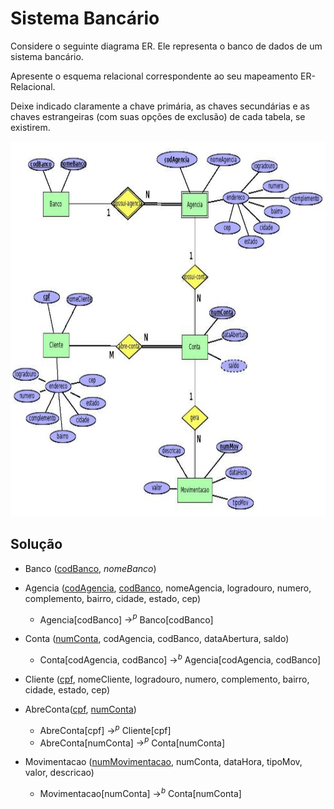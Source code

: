 # Sistema Bancário

Considere o seguinte diagrama ER. Ele representa o banco de dados de um sistema bancário. 


Apresente o esquema relacional correspondente ao seu mapeamento ER-Relacional. 

Deixe indicado claramente a chave primária, as chaves secundárias e as chaves estrangeiras (com suas opções de exclusão) de cada tabela, se existirem.

<p align="center">
    <img src="../readmeImg/02_enunciado.png" width="900px" height="600px">
</p>

## Solução

* Banco (<ins>codBanco</ins>, *nomeBanco*)

* Agencia (<ins>codAgencia</ins>, <ins>codBanco</ins>, nomeAgencia, logradouro, numero, complemento, bairro, cidade, estado, cep)
    * Agencia[codBanco] $\rightarrow ^{p}$ Banco[codBanco]

* Conta (<ins>numConta</ins>, codAgencia, codBanco, dataAbertura, saldo)
    * Conta[codAgencia, codBanco] $\rightarrow ^{b}$ Agencia[codAgencia, codBanco]

* Cliente (<ins>cpf</ins>, nomeCliente, logradouro, numero, complemento, bairro, cidade, estado, cep)

* AbreConta(<ins>cpf</ins>, <ins>numConta</ins>)
    * AbreConta[cpf] $\rightarrow ^{p}$ Cliente[cpf]
    * AbreConta[numConta] $\rightarrow ^{p}$ Conta[numConta]

* Movimentacao (<ins>numMovimentacao</ins>, numConta, dataHora, tipoMov, valor, descricao)
    * Movimentacao[numConta] $\rightarrow ^{b}$ Conta[numConta]